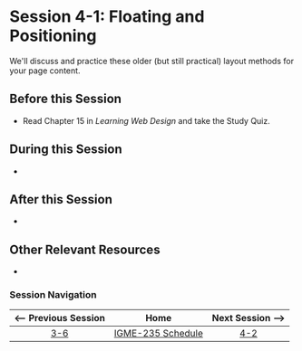 # Session 4-1: Floating and Positioning

We'll discuss and practice these older (but still practical) layout methods for your page content.

## Before this Session
- Read Chapter 15 in *Learning Web Design* and take the Study Quiz.

## During this Session
- 

## After this Session
- 

## Other Relevant Resources
- 

### Session Navigation

| <-- Previous Session |               Home                  | Next Session --> |
|:--------------------:|:-----------------------------------:|:----------------:|
|  [3-6](3-6.md)       | [IGME-235 Schedule](../schedule.md) |   [4-2](4-2.md)  |
